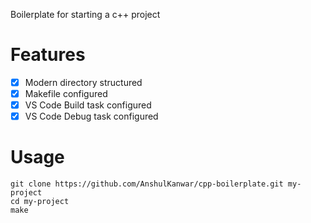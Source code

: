Boilerplate for starting a c++ project

# Features

- [x] Modern directory structured
- [x] Makefile configured
- [x] VS Code Build task configured
- [x] VS Code Debug task configured

# Usage

```shell
git clone https://github.com/AnshulKanwar/cpp-boilerplate.git my-project
cd my-project
make
```
